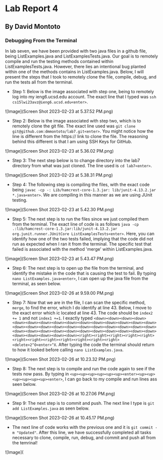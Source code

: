 # Lab Report 4
## By David Montoto

### Debugging From the Terminal

In lab seven, we have been provided with two java files in a github file, being ListExamples.java and ListExamplesTests.java. Our goal is to remotely compile and run the testing methods contained within ListExamplesTests.java. However, there lies an intentional bug planted within one of the methods contains in ListExamples.java. Below, I will present the steps that I took to remotely clone the file, compile, debug, and run the tests all from the terminal. 

* Step 1: Below is the image associated with step one, being to remotely log into my ieng6.ucsd.edu account. The exact line that I typed was `ssh cs15lwi23avz@ieng6.ucsd.edu<enter>`. 

![Image](Screen Shot 2023-02-23 at 5.37.52 PM.png)

* Step 2: Below is the image associated with step two, which is to remotely clone the git file. The exact line used was `git clone git@github.com:dmmontoto/lab7.git<enter>`. You might notice how the line is different from the https:// link to clone the file. The reasoning behind this different is that I am using SSH Keys for GitHub.

![Image](Screen Shot 2023-02-23 at 5.36.02 PM.png)

* Step 3: The next step below is to change directory into the lab7 directory from what was just cloned. The line used is `cd lab7<enter>`.

![Image](Screen Shot 2023-02-23 at 5.38.31 PM.png)

* Step 4: The following step is compiling the files, with the exact code being `javac -cp -: Lib/hamcrest-core-1.3.jar: lib/junit-4.13.2.jar *.java<enter>`. We are compiling in this manner as we are using JUnit testing.

![Image](Screen Shot 2023-02-23 at 5.42.30 PM.png)

* Step 5: The next step is to run the files since we just compiled them from the terminal. The exact line of code is as follows `java -cp .:lib/hamcrest-core-1.3.jar:lib/junit-4.13.2.jar org.junit.runner.JUnitCore ListExamplesTests<enter>`. Here, you can identify how one of the two tests failed, implying that the code did not run as expected when I ran it from the terminal. The specific test that failed is associated with the method 'merge' within ListExamples.java.

![image](Screen Shot 2023-02-23 at 5.43.47 PM.png)

* Step 6: The next step is to open up the file from the terminal, and identify the mistake in the code that is causing the test to fail. By typing `nano ListExamples.java<enter>`, I can open up the java file from the terminal, as seen below. 

![Image](Screen Shot 2023-02-26 at 9.59.00 PM.png)

* Step 7: Now that we are in the file, I can scan the specific method, `merge`, to find the error, which I do identify at line 43. Below, I move to the exact error which ic located at line 43. The code should be `index2 += 1` and not `index1 +=1`. I exactly typed `<down><down><down><down><down><down><down><down><down><down><down><down><down><down><down><down><down><down><down><down><down><down><down><down><down><down><down><down><down><down><down><down><down><down><down><down><down><down><down><down><down><down><right><right><right><right><right><right><right><right><right><right><right><right><delete>2^O<enter>^X`. After typing the code the terminal should return to how it looked before calling `nano ListExamples.java`.

![Image](Screen Shot 2023-02-26 at 10.23.32 PM.png)

* Step 8: The next step is to compile and run the code again to see if the tests now pass. By typing in `<up><up><up><up><up><up><enter><up><up><up><up><up><up><enter>`, I can go back to my compile and run lines ass seen below.

![Image](Screen Shot 2023-02-26 at 10.27.06 PM.png)

* Step 9: The next step is to commit and push. The next line I type is `git add ListExamples.java` as seen below.

![Image](Screen Shot 2023-02-26 at 10.45.17 PM.png)

* The next line of code works with the previous one and it is `git commit -m "Updated"`. After this line, we have successfully completed all tasks necessary to clone, compile, run, debug, and commit and push all from the temrinal!

![Image](
